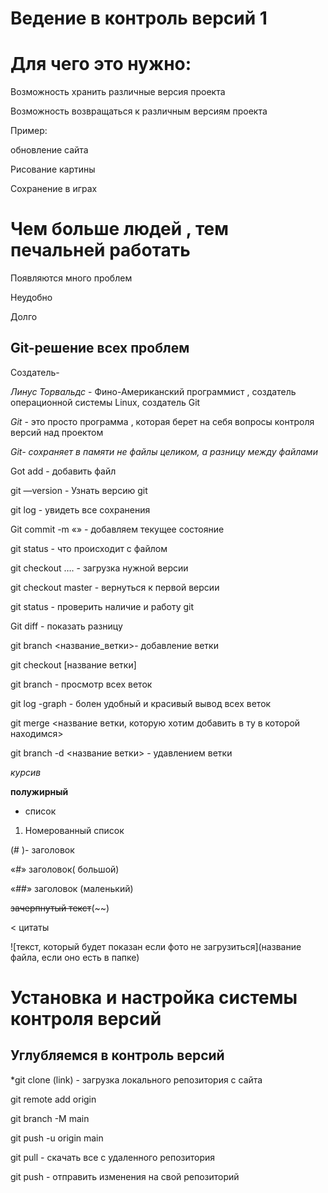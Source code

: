# Ведение в контроль версий 1

# Для чего это нужно:

Возможность хранить различные версия проекта

Возможность возвращаться к различным версиям проекта

Пример:

обновление сайта

Рисование картины

Сохранение в играх

# Чем больше людей , тем печальней работать

Появляются много проблем

Неудобно

Долго

## Git-решение всех проблем

Создатель-

*Линус Торвальдс* - Фино-Американский программист , создатель операционной системы Linux, создатель Git

*Git* - это просто программа , которая берет на себя вопросы контроля версий над проектом

*Git- сохраняет в памяти не файлы целиком, а разницу между файлами*

Got add - добавить файл

git —version - Узнать версию git

git log - увидеть все сохранения

Git commit -m «» - добавляем текущее состояние

git status - что происходит с файлом

git checkout …. - загрузка нужной версии

git checkout master - вернуться к первой версии

git status - проверить наличие и работу git

Git diff - показать разницу

git branch <название_ветки>- добавление ветки

git checkout [название ветки]

git branch - просмотр всех веток

git log -graph - болен удобный и красивый вывод всех веток

git merge <название ветки, которую хотим добавить в ту в которой находимся>

git branch -d <название ветки> - удавлением ветки

*курсив*

**полужирный**

- список
1. Номерованный список

(# )- заголовок

«#» заголовок( большой)

«##» заголовок (маленький)

~~зачерпнутый текст~~(~~)

< цитаты

![текст, который будет показан если фото не загрузиться](название файла, если оно есть в папке)

# Установка и настройка системы контроля версий

## Углубляемся в контроль версий

*git clone (link) - загрузка локального репозитория с сайта

git remote add origin <link of GitHub >

git branch -M main

git push -u origin main

git pull - скачать все с удаленного репозитория

git push - отправить изменения на свой репозиторий